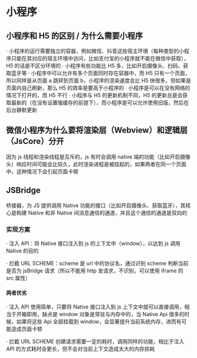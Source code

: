 # 小程序

## 小程序和 H5 的区别 / 为什么需要小程序

· 小程序的运行需要独立的容器，例如微信、抖音这些宿主环境（每种类型的小程序只能在其对应的宿主环境中访问，比如支付宝的小程序就不能在微信中获取），H5 的话是不区分环境的
· 小程序有些功能比 H5 多，比如开启摄像头、扫码、获取蓝牙等
· 小程序中可以允许有多个页面同时存在容器中，而 H5 只有一个页面，所以同样是从页面 a 跳转到页面 b，小程序的渲染速度会比 H5 快很多，但如果是页面内自己刷新，那么 H5 的效率是要高于小程序的
· 小程序是可以在没有网络的情况下打开的，而 H5 不行
· 小程序与 H5 的更新机制不同，H5 的更新总是会获取最新的（在没有设置强缓存的前提下），而小程序是可以允许使用旧版，然后在后台静默更新

## 微信小程序为什么要将渲染层（Webview）和逻辑层（JsCore）分开

因为 js 线程和渲染线程是互斥的，js 有时会调用 native 端的功能（比如开启摄像头）响应时间可能会比较久，此时渲染进程是被挂起的，如果两者在同一个页面中，这种情况下会引起页面卡顿

## JSBridge

桥接器，为 JS 提供调用 Native 功能的接口（比如开启摄像头、获取蓝牙），其核心是构建 Native 和非 Native 间消息通信的通道，并且这个通信的通道是双向的

### 实现方案

· 注入 API：将 Native 接口注入到 js 的上下文中（window），以达到 js 调用 Native 的目的

· 拦截 URL SCHEME：scheme 是 url 中的协议名，通过识别 scheme 判断当前是否为 jsBridge 请求（所以不能用 http 发请求，不识别，可以使用 iframe 的 src 属性）

#### 两者优劣

· 注入 API 使用简单，只要将 Native 接口注入到 js 上下文中就可以直接调用，相当于开箱即用，缺点是 window 对象是常驻与内存中的，当 Native Api 很多的时候，如果将这些 Api 全部挂载到 window，会显著提升当前系统内存，进而有可能造成页面卡顿

· 拦截 URL SCHEME 创建请求需要一定的耗时，调用同样的功能，相比于注入 API 的方式耗时会更长，但不会对当前上下文造成太大的内存损耗
